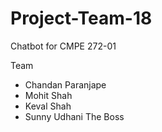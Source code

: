 # Project-Team-18

Chatbot for CMPE 272-01

Team
* Chandan Paranjape
* Mohit Shah
* Keval Shah
* Sunny Udhani The Boss
